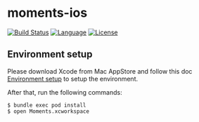 # moments-ios

[![Build Status](https://app.bitrise.io/app/9b664f5df446c761/status.svg?token=x27EBdjhOhOE3MQ__Nx3EQ&branch=main)](https://app.bitrise.io/app/9b664f5df446c761)
[![Language](https://img.shields.io/badge/language-Swift%205.3-orange.svg)](https://swift.org)
[![License](https://img.shields.io/github/license/lagoueduCol/moments-ios.svg?style=flat)](https://github.com/lagoueduCol/moments-ios/blob/main/LICENSE)

## Environment setup

Please download Xcode from Mac AppStore and follow this doc [Environment setup](https://github.com/JakeLin/moments-ios/wiki/Environment-setup) to setup the environment.

After that, run the following commands:

```shell
$ bundle exec pod install
$ open Moments.xcworkspace 
```

